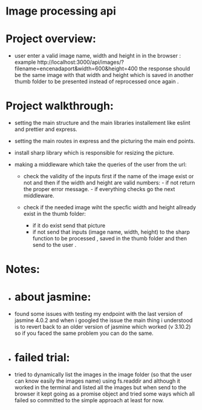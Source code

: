 # Image processing api

# Project overview:

- user enter a valid image name, width and height in in the browser :
  example http://localhost:3000/api/images/?filename=encenadaport&width=600&height=400
  the response should be the same image with that width and height which is saved in
  another thumb folder to be presented instead of reprocessed once again .

# Project walkthrough:

- setting the main structure and the main libraries installement like eslint and prettier
  and express.

- setting the main routes in express and the picturing the main end points.

- install sharp library which is responsible for resizing the picture.

- making a middleware which take the queries of the user from the url:

  - check the validity of the inputs first if the name of the image
    exist or not and then if the width and height are valid numbers: - if not return the proper error message. - if everything checks go the next middleware.

  - check if the needed image wiht the specfic width and height allready exist in the thumb folder:
    - if it do exist send that picture
    - if not send that inputs (image name, width, height) to the sharp function to be processed ,
      saved in the thumb folder and then send to the user .

# Notes:

- # about jasmine:
- found some issues with testing my endpoint with the last version of jasmine 4.0.2 and when i googled the issue
  the main thing i understood is to revert back to an older version of jasmine which worked (v 3.10.2) so if you faced the same
  problem you can do the same.

- # failed trial:
- tried to dynamically list the images in the image folder (so that the user can know easily the images name) using fs.readdir and
  although it worked in the terminal and listed all the images but when send to the browser it kept going as a promise object and
  tried some ways which all failed so committed to the simple approach at least for now.
